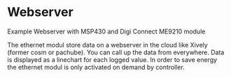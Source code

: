 Webserver
=========

Example Webserver with MSP430 and Digi Connect ME9210 module


   The ethernet modul store data on a webserver in the cloud like Xively (former cosm or pachube). You
   can call up the data from everywhere. Data is displayed as a linechart for each logged value. In order to save energy the ethernet modul
   is only activated on demand by controller.
   
   